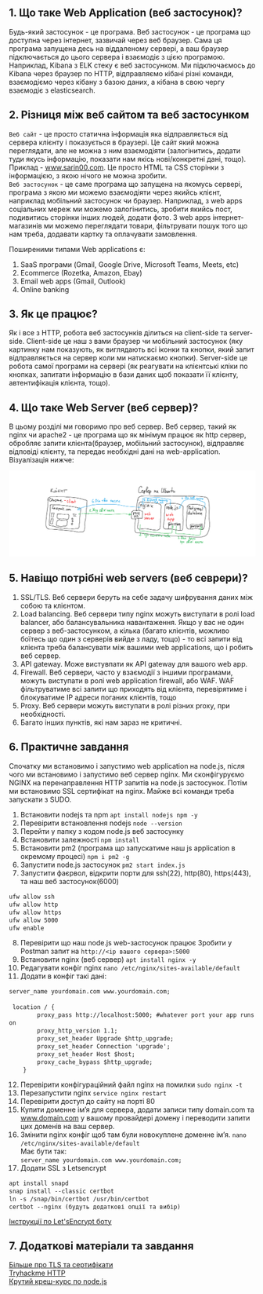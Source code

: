 ## 1. Що таке Web Application (веб застосунок)?

Будь-який застосунок - це програма. Веб застосунок - це програма що доступна через інтернет, зазвичай через веб браузер. Сама ця програма запущена десь на віддаленому сервері, а ваш браузер підключається до цього сервера і взаємодіє з цією програмою. Наприклад, Kibana з ELK стеку є веб застосунком. Ми підключаємось до Kibana через браузер по HTTP, відправляємо кібані різні команди, взаємодіємо через кібану з базою даних, а кібана в свою чергу взаємодіє з elasticsearch.

## 2. Різниця між веб сайтом та веб застосунком
`Веб сайт` - це просто статична інформація яка відправляється від сервера клієнту і показується в браузері. Це сайт який можна переглядати, але не можна з ним взаємодіяти (залогінитись, додати туди якусь інформацію, показати нам якісь нові/конкретні дані, тощо). Приклад - www.sarin00.com. Це просто HTML та CSS сторінки з інформацією, з якою нічого не можна зробити.  
`Веб застосунок` - це саме програма що запущена на якомусь сервері, програма з якою ми можемо взаємодіяти через якийсь клієнт, наприклад мобільний застосунок чи браузер. Наприклад, з web apps соціальних мереж ми можемо залогінитись, зробити якийсь пост, подивитись сторінки інших людей, додати фото. З web apps інтернет-магазинів ми можемо переглядати товари, фільтрувати пошук того що нам треба, додавати картку та оплачувати замовлення.

Поширеними типами Web applications є:
1. SaaS програми (Gmail, Google Drive, Microsoft Teams, Meets, etc)
2. Ecommerce (Rozetka, Amazon, Ebay)
3. Email web apps (Gmail, Outlook)
4. Online banking

## 3. Як це працює?
Як і все з HTTP, робота веб застосунків ділиться на client-side та server-side. Client-side це наш з вами браузер чи мобільний застосунок (яку картинку нам показують, як виглядають всі іконки та кнопки, який запит відправляється на сервер коли ми натискаємо кнопки). Server-side це робота самої програми на сервері (як реагувати на клієнтські кліки по кнопках, запитати інформацію в бази даних щоб показати її клієнту, автентифікація клієнта, тощо).

## 4. Що таке Web Server (веб сервер)?
В цьому розділі ми говоримо про веб сервер. Веб сервер, такий як nginx чи apache2 - це програма що як мінімум працює як http сервер, обробляє запити клієнта(браузер, мобільний застосунок), відправляє відповіді клієнту, та передає необхідні дані на web-application. Візуалізація нижче:

![webappserver](https://github.com/sarin00/Course1-Intro-to-Cybersecruity/blob/main/%D1%8F%D0%94%D0%BE%D0%B4%D0%B0%D1%82%D0%BA%D0%BE%D0%B2%D1%96%20%D0%BC%D0%B0%D1%82%D0%B5%D1%80%D1%96%D0%B0%D0%BB%D0%B8/web-app-server.png)

## 5. Навіщо потрібні web servers (веб севрери)?
1. SSL/TLS. Веб сервери беруть на себе задачу шифрування даних між собою та клієнтом.
2. Load balancing. Веб сервери типу nginx можуть виступати в ролі load balancer, або балансувальника навантаження. Якщо у вас не один сервер з веб-застосунком, а кілька (багато клієнтів, можливо боїтесь що один з серверів вийде з ладу, тощо) - то всі запити від клієнта треба балансувати між вашими web applications, що і робить веб сервер.
3. API gateway. Може вистувпати як API gateway для вашого web app.
4. Firewall. Веб сервери, часто у взаємодії з іншими програмами, можуть виступати в ролі web application firewall, або WAF. WAF фільтруватиме всі запити що приходять від клієнта, перевірятиме і блокуватиме IP адреси поганих клієнтів, тощо
5. Proxy. Веб сервери можуть виступати в ролі різних proxy, при необхідності.
6. Багато інших пунктів, які нам зараз не критичні.

## 6. Практичне завдання
Спочатку ми встановимо і запустимо web application на node.js, після чого ми встановимо і запустимо веб сервер nginx. Ми сконфігуруємо NGINX на перенаправлення HTTP запитів на node.js застосунок. Потім ми встановимо SSL сертифікат на nginx. Майже всі команди треба запускати з SUDO.

1. Встановити nodejs та npm
`apt install nodejs npm -y`
2. Перевірити встановлення nodejs
`node --version`
3. Перейти у папку з кодом node.js веб застосунку
4. Встановити залежності
`npm install`
5. Встановити pm2 (програма що запускатиме наш js application в окремому процесі)
`npm i pm2 -g`
6. Запустити node.js застосунок
`pm2 start index.js`
7. Запустити фаєрвол, відкрити порти для ssh(22), http(80), https(443), та наш веб застосунок(6000)
```
ufw allow ssh
ufw allow http
ufw allow https
ufw allow 5000
ufw enable
```
8. Перевірити що наш node.js web-застосунок працює
Зробити у Postman запит на `http://<ip вашого сервера>:5000`
9. Встановити nginx (веб сервер)
`apt install nginx -y`
10. Редагувати конфіг nginx
`nano /etc/nginx/sites-available/default`
11. Додати в конфіг такі дані:
```
server_name yourdomain.com www.yourdomain.com;

 location / {
        proxy_pass http://localhost:5000; #whatever port your app runs on
        proxy_http_version 1.1;
        proxy_set_header Upgrade $http_upgrade;
        proxy_set_header Connection 'upgrade';
        proxy_set_header Host $host;
        proxy_cache_bypass $http_upgrade;
    }
```
12. Перевірити конфігураційний файл nginx на помилки
`sudo nginx -t`
13. Перезапустити nginx
`service nginx restart`
14. Перевірити доступ до сайту на порті 80
15. Купити доменне ім’я для сервера, додати записи типу domain.com та www.domain.com у вашому провайдері домену і переводити запити цих доменів на ваш сервер.
16. Змінити nginx конфіг щоб там були новокуплене доменне імʼя.
`nano /etc/nginx/sites-available/default`  
Має бути так:  
`server_name yourdomain.com www.yourdomain.com;`  
17. Додати SSL з Letsencrypt
```
apt install snapd
snap install --classic certbot
ln -s /snap/bin/certbot /usr/bin/certbot
certbot --nginx (будуть додаткові опції та вибір)
```
[Інструкції по Let'sEncrypt боту](https://certbot.eff.org/instructions?ws=nginx&os=ubuntufocal)

## 7. Додаткові матеріали та завдання
[Більше про TLS та сертифікати](https://habr.com/ru/companies/plesk/articles/502604/)  
[Tryhackme HTTP](https://tryhackme.com/room/httpindetail)  
[Крутий креш-курс по node.js](https://www.youtube.com/watch?v=fBNz5xF-Kx4&list=WL&index=16)
